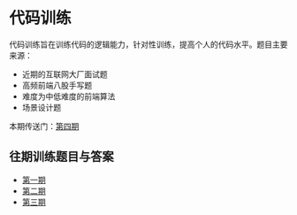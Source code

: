 # 代码训练

代码训练旨在训练代码的逻辑能力，针对性训练，提高个人的代码水平。题目主要来源：

- 近期的互联网大厂面试题
- 高频前端八股手写题
- 难度为中低难度的前端算法
- 场景设计题

本期传送门：[第四期](./handwrite-weekly/week-04/README.md)

## 往期训练题目与答案

- [第一期](./handwrite-weekly/week-01/README.md)
- [第二期](./handwrite-weekly/week-02/README.md)
- [第三期](./handwrite-weekly/week-03/README.md)

